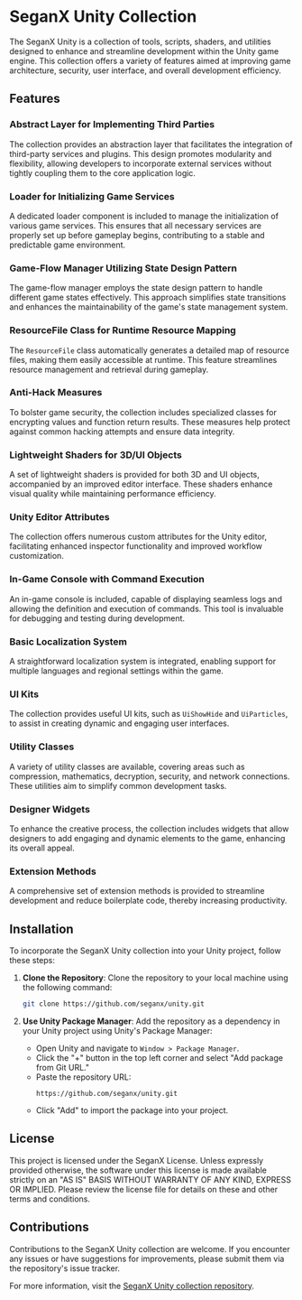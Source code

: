 
# SeganX Unity Collection

The SeganX Unity is a collection of tools, scripts, shaders, and utilities designed to enhance and streamline development within the Unity game engine. This collection offers a variety of features aimed at improving game architecture, security, user interface, and overall development efficiency.

## Features

### Abstract Layer for Implementing Third Parties
The collection provides an abstraction layer that facilitates the integration of third-party services and plugins. This design promotes modularity and flexibility, allowing developers to incorporate external services without tightly coupling them to the core application logic.

### Loader for Initializing Game Services
A dedicated loader component is included to manage the initialization of various game services. This ensures that all necessary services are properly set up before gameplay begins, contributing to a stable and predictable game environment.

### Game-Flow Manager Utilizing State Design Pattern
The game-flow manager employs the state design pattern to handle different game states effectively. This approach simplifies state transitions and enhances the maintainability of the game's state management system.

### ResourceFile Class for Runtime Resource Mapping
The `ResourceFile` class automatically generates a detailed map of resource files, making them easily accessible at runtime. This feature streamlines resource management and retrieval during gameplay.

### Anti-Hack Measures
To bolster game security, the collection includes specialized classes for encrypting values and function return results. These measures help protect against common hacking attempts and ensure data integrity.

### Lightweight Shaders for 3D/UI Objects
A set of lightweight shaders is provided for both 3D and UI objects, accompanied by an improved editor interface. These shaders enhance visual quality while maintaining performance efficiency.

### Unity Editor Attributes
The collection offers numerous custom attributes for the Unity editor, facilitating enhanced inspector functionality and improved workflow customization.

### In-Game Console with Command Execution
An in-game console is included, capable of displaying seamless logs and allowing the definition and execution of commands. This tool is invaluable for debugging and testing during development.

### Basic Localization System
A straightforward localization system is integrated, enabling support for multiple languages and regional settings within the game.

### UI Kits
The collection provides useful UI kits, such as `UiShowHide` and `UiParticles`, to assist in creating dynamic and engaging user interfaces.

### Utility Classes
A variety of utility classes are available, covering areas such as compression, mathematics, decryption, security, and network connections. These utilities aim to simplify common development tasks.

### Designer Widgets
To enhance the creative process, the collection includes widgets that allow designers to add engaging and dynamic elements to the game, enhancing its overall appeal.

### Extension Methods
A comprehensive set of extension methods is provided to streamline development and reduce boilerplate code, thereby increasing productivity.

## Installation

To incorporate the SeganX Unity collection into your Unity project, follow these steps:

1. **Clone the Repository**: Clone the repository to your local machine using the following command:

   ```bash
   git clone https://github.com/seganx/unity.git
   ```

2. **Use Unity Package Manager**: Add the repository as a dependency in your Unity project using Unity's Package Manager:
   - Open Unity and navigate to `Window > Package Manager`.
   - Click the "+" button in the top left corner and select "Add package from Git URL."
   - Paste the repository URL:  
     ```
     https://github.com/seganx/unity.git
     ```
   - Click "Add" to import the package into your project.


## License

This project is licensed under the SeganX License. Unless expressly provided otherwise, the software under this license is made available strictly on an "AS IS" BASIS WITHOUT WARRANTY OF ANY KIND, EXPRESS OR IMPLIED. Please review the license file for details on these and other terms and conditions.

## Contributions

Contributions to the SeganX Unity collection are welcome. If you encounter any issues or have suggestions for improvements, please submit them via the repository's issue tracker.

For more information, visit the [SeganX Unity collection repository](https://github.com/seganx/unity).
